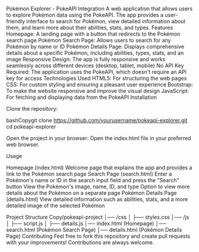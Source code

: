 Pokémon Explorer - PokeAPI Integration
A web application that allows users to explore Pokémon data using the PokeAPI. The app provides a user-friendly interface to search for Pokémon, view detailed information about them, and learn more about their abilities, stats, and types.
Features
Homepage: A landing page with a button that redirects to the Pokémon search page
Pokémon Search Page: Allows users to search for any Pokémon by name or ID
Pokémon Details Page: Displays comprehensive details about a specific Pokémon, including abilities, types, stats, and an image
Responsive Design: The app is fully responsive and works seamlessly across different devices (desktop, tablet, mobile)
No API Key Required: The application uses the PokeAPI, which doesn't require an API key for access
Technologies Used
HTML5: For structuring the web pages
CSS: For custom styling and ensuring a pleasant user experience
Bootstrap: To make the website responsive and improve the visual design
JavaScript: For fetching and displaying data from the PokeAPI
Installation

Clone the repository:

bashCopygit clone https://github.com/yourusername/pokeapi-explorer.git
cd pokeapi-explorer

Open the project in your browser:
Open the index.html file in your preferred web browser.

Usage

Homepage (index.html)
Welcome page that explains the app and provides a link to the Pokémon search page
Search Page (search.html)
Enter a Pokémon's name or ID in the search input field and press the "Search" button
View the Pokémon's image, name, ID, and type
Option to view more details about the Pokémon on a separate page
Pokémon Details Page (details.html)
View detailed information such as abilities, stats, and a more detailed image of the selected Pokémon

Project Structure
Copy/pokeapi-project
│── /css
│   ├── styles.css
│── /js
│   ├── script.js
│   ├── details.js
│── index.html (Homepage)
│── search.html (Pokémon Search Page)
│── details.html (Pokémon Details Page)
Contributing
Feel free to fork this repository and create pull requests with your improvements! Contributions are always welcome.